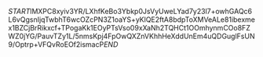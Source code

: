 $START$lMXPC8xyiv3YR/LXhfKeBo3Ybkp0JsVyUweLYad7y23l7+owhGAQc6L6vQgsnIjqTwbhT6wcOZcPN3Z1oaYS+yKlQE2ftA8bdpToXMVeALe81ibexmex1BZCjBrRikxcf+TPogaKk1EOyPTsVso09xXaNh2TQHCt1OOmhynmCOo8FZWZ0jYG/PauvTZy1L/5nmsKpj4FpOwQXZnVKhhHeXddUnEm4uQDGuglFsUN9/Optrp+VFQvRoEOf2ismacP$END$